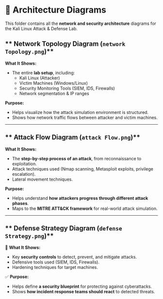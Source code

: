 # 📌 Architecture Diagrams

This folder contains all the **network and security architecture** diagrams for the Kali Linux Attack & Defense Lab.

## ** Network Topology Diagram (`network Topology.png`)**
**What It Shows:**  
- The entire **lab setup**, including:
  - Kali Linux (Attacker)
  - Victim Machines (Windows/Linux)
  - Security Monitoring Tools (SIEM, IDS, Firewalls)
  - Network segmentation & IP ranges

**Purpose:**  
- Helps visualize how the attack simulation environment is structured.
- Shows how network traffic flows between attacker and victim machines.

---

## ** Attack Flow Diagram (`attack Flow.png`)**
**What It Shows:**  
- The **step-by-step process of an attack**, from reconnaissance to exploitation.
- Attack techniques used (Nmap scanning, Metasploit exploits, privilege escalation).
- Lateral movement techniques.

**Purpose:**  
- Helps understand **how attackers progress through different attack phases**.
- Maps to the **MITRE ATT&CK framework** for real-world attack simulation.

---

## ** Defense Strategy Diagram (`defense Strategy.png`)**
📌 **What It Shows:**  
- Key **security controls** to detect, prevent, and mitigate attacks.
- Defensive tools used (SIEM, IDS, Firewalls).
- Hardening techniques for target machines.

✅ **Purpose:**  
- Helps define **a security blueprint** for protecting against cyberattacks.
- Shows **how incident response teams should react** to detected threats.
